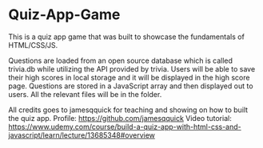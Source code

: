 # Quiz-App-Game
This is a quiz app game that was built to showcase the fundamentals of HTML/CSS/JS.

Questions are loaded from an open source database which is called trivia.db while utilizing the API provided by trivia.
Users will be able to save their high scores in local storage and it will be displayed in the high score page.
Questions are stored in a JavaScript array and then displayed out to users. 
All the relevant files will be in the folder.

All credits goes to jamesqquick for teaching and showing on how to built the quiz app.
Profile: https://github.com/jamesqquick
Video tutorial: https://www.udemy.com/course/build-a-quiz-app-with-html-css-and-javascript/learn/lecture/13685348#overview
